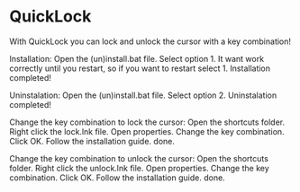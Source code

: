 # QuickLock
With QuickLock you can lock and unlock the cursor with a key combination!


Installation:
Open the (un)install.bat file.
Select option 1.
It want work correctly until you restart, so if you want to restart select 1.
Installation completed!

Uninstalation:
Open the (un)install.bat file.
Select option 2.
Uninstalation completed!

Change the key combination to lock the cursor:
Open the shortcuts folder.
Right click the lock.lnk file.
Open properties.
Change the key combination.
Click OK.
Follow the installation guide.
done.

Change the key combination to unlock the cursor:
Open the shortcuts folder.
Right click the unlock.lnk file.
Open properties.
Change the key combination.
Click OK.
Follow the installation guide.
done.
